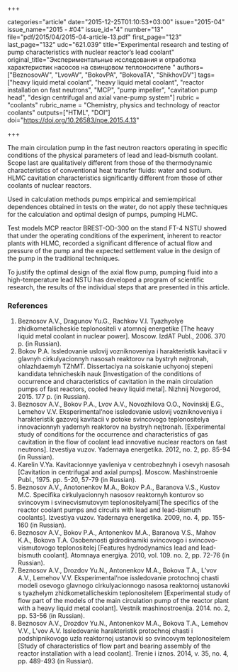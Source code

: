 +++

categories="article"
date="2015-12-25T01:10:53+03:00"
issue="2015-04"
issue_name="2015 - #04"
issue_id="4"
number="13"
file="pdf/2015/04/2015-04-article-13.pdf"
first_page="123"
last_page="132"
udc="621.039"
title="Experimental research and testing of pump characteristics with nuclear reactor’s lead coolant"
original_title="Экспериментальные исследования и отработка характеристик насосов на свинцовом теплоносителе "
authors=["BeznosovAV", "LvovAV", "BokovPA", "BokovaTA", "ShikhovDV"]
tags=["heavy liquid metal coolant", "heavy liquid metal coolant", "reactor installation on fast neutrons", "MCP", "pump impeller", "cavitation pump head", "design centrifugal and axial vane-pump system"]
rubric = "coolants"
rubric_name = "Chemistry, physics and technology of reactor coolants"
outputs=["HTML", "DOI"]
doi="https://doi.org/10.26583/npe.2015.4.13"

+++

The main circulation pump in the fast neutron reactors operating in specific conditions of the physical parameters of lead and lead-bismuth coolant. Scope last are qualitatively different from those of the thermodynamic characteristics of conventional heat transfer fluids: water and sodium. HLMC cavitation characteristics significantly different from those of other coolants of nuclear reactors.

Used in calculation methods pumps empirical and semiempirical dependences obtained in tests on the water, do not apply these techniques for the calculation and optimal design of pumps, pumping HLMC.

Test models MCP reactor BREST-OD-300 on the stand FT-4 NSTU showed that under the operating conditions of the experiment, inherent to reactor plants with HLMC, recorded a significant difference of actual flow and pressure of the pump and the expected settlement value in the design of the pump in the traditional techniques.

To justify the optimal design of the axial flow pump, pumping fluid into a high-temperature lead NSTU has developed a program of scientific research, the results of the individual steps that are presented in this article.

### References

1. Beznosov A.V., Dragunov Yu.G., Rachkov V.I. Tyazhyolye zhidkometallicheskie teplonositeli v atomnoj energetike [The heavy liquid metal coolant in nuclear power]. Moscow. IzdAT Publ., 2006. 370 p. (in Russian).
2. Bokov P.A. Issledovanie uslovij vozniknoveniya i harakteristik kavitacii v glavnyh cirkulyacionnyh nasosah reaktorov na bystryh nejtronah, ohlazhdaemyh TZhMT. Dissertaciya na soiskanie uchyonoj stepeni kandidata tehnicheskih nauk [Investigation of the conditions of occurrence and characteristics of cavitation in the main circulation pumps of fast reactors, cooled heavy liquid metal]. Nizhnij Novgorod, 2015. 177 p. (in Russian).
3. Beznosov A.V., Bokov P.A., Lvov A.V., Novozhilova O.O., Novinskij E.G., Lemehov V.V. Eksperimental’noe issledovanie uslovij vozniknoveniya i harakteristik gazovoj kavitacii v potoke svincovogo teplonositelya innovacionnyh yadernyh reaktorov na bystryh nejtronah. [Experimental study of conditions for the occurrence and characteristics of gas cavitation in the flow of coolant lead innovative nuclear reactors on fast neutrons]. Izvestiya vuzov. Yadernaya energetika. 2012, no. 2, pp. 85-94 (in Russian).
4. Karelin V.Ya. Kavitacionnye yavleniya v centrobezhnyh i osevyh nasosah [Cavitation in centrifugal and axial pumps]. Moscow. Mashinstroenie Publ., 1975. pp. 5-20, 57-79 (in Russian).
5. Beznosov A.V., Anotonenkov M.A., Bokov P.A., Baranova V.S., Kustov M.C. Specifika cirkulyacionnyh nasosov reaktornyh konturov so svincovym i svinecvismutovym teplonositelyami[The specifics of the reactor coolant pumps and circuits with lead and lead-bismuth coolants]. Izvestiya vuzov. Yadernaya energetika. 2009, no. 4, pp. 155-160 (in Russian).
6. Beznosov A.V., Bokov P.A., Antonenkov M.A., Baranova V.S., Mahov K.A., Bokova T.A. Osobennosti gidrodinamiki svincovogo i svincovo-vismutovogo teplonositelej [Features hydrodynamics lead and lead-bismuth coolant]. Atomnaya energiya. 2010, vol. 109. no. 2, pp. 72-76 (in Russian).
7. Beznosov A.V., Drozdov Yu.N., Antonenkov M.A., Bokova T.A., L’vov A.V., Lemehov V.V. Eksperimental’noe issledovanie protochnoj chasti modeli osevogo glavnogo cirkulyacionnogo nasosa reaktornoj ustanovki s tyazhelym zhidkometallicheskim teplonositelem [Experimental study of flow part of the models of the main circulation pump of the reactor plant with a heavy liquid metal coolant]. Vestnik mashinostroenija. 2014. no. 2, pp. 53-56 (in Russian).
8. Beznosov A.V., Drozdov Yu.N., Antonenkov M.A., Bokova T.A., Lemehov V.V., L’vov A.V. Issledovanie harakteristik protochnoj chasti i podshipnikovogo uzla reaktornoj ustanovki so svincovym teplonositelem [Study of characteristics of flow part and bearing assembly of the reactor installation with a lead coolant]. Trenie i iznos. 2014, v. 35, no. 4, pp. 489-493 (in Russian).